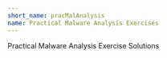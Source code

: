 ```yaml
---
short_name: pracMalAnalysis
name: Practical Malware Analysis Exercises
---
```

Practical Malware Analysis Exercise Solutions